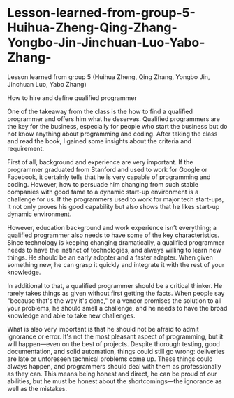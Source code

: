 # Lesson-learned-from-group-5-Huihua-Zheng-Qing-Zhang-Yongbo-Jin-Jinchuan-Luo-Yabo-Zhang-
Lesson learned from group 5 (Huihua Zheng, Qing Zhang, Yongbo Jin, Jinchuan Luo, Yabo Zhang)

How to hire and define qualified programmer

One of the takeaway from the class is the how to find a qualified programmer and offers him what he deserves. Qualified programmers are the key for the business, especially for people who start the business but do not know anything about programming and coding. After taking the class and read the book, I gained some insights about the criteria and requirement.

First of all, background and experience are very important. If the programmer graduated from Stanford and used to work for Google or Facebook, it certainly tells that he is very capable of programming and coding. However, how to persuade him changing from such stable companies with good fame to a dynamic start-up environment is a challenge for us. If the programmers used to work for major tech start-ups, it not only proves his good capability but also shows that he likes start-up dynamic environment. 

However, education background and work experience isn’t everything; a qualified programmer also needs to have some of the key characteristics. Since technology is keeping changing dramatically, a qualified programmer needs to have the instinct of technologies, and always willing to learn new things. He should be an early adopter and a faster adapter. When given something new, he can grasp it quickly and integrate it with the rest of your knowledge.

In additional to that, a qualified programmer should be a critical thinker. He rarely takes things as given without first getting the facts. When people say "because that's the way it's done," or a vendor promises the solution to all your problems, he should smell a challenge, and he needs to have the broad knowledge and able to take new challenges. 

What is also very important is that he should not be afraid to admit ignorance or error. It's not the most pleasant aspect of programming, but it will happen—even on the best of projects. Despite thorough testing, good documentation, and solid automation, things could still go wrong: deliveries are late or unforeseen technical problems come up. These things could always happen, and programmers should deal with them as professionally as they can. This means being honest and direct, he can be proud of our abilities, but he must be honest about the shortcomings—the ignorance as well as the mistakes.

